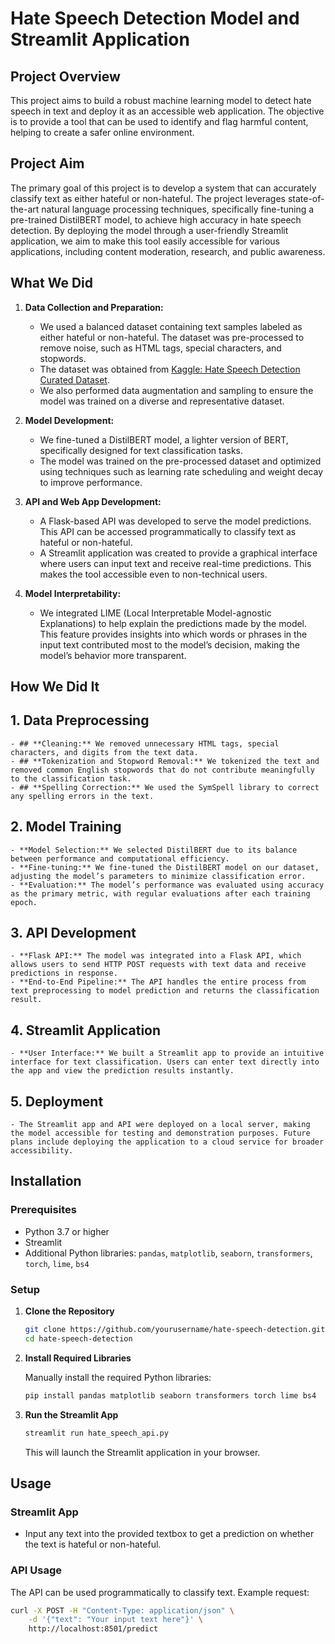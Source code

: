 # Hate Speech Detection Model and Streamlit Application

## Project Overview

This project aims to build a robust machine learning model to detect hate speech in text and deploy it as an accessible web application. The objective is to provide a tool that can be used to identify and flag harmful content, helping to create a safer online environment.

## Project Aim

The primary goal of this project is to develop a system that can accurately classify text as either hateful or non-hateful. The project leverages state-of-the-art natural language processing techniques, specifically fine-tuning a pre-trained DistilBERT model, to achieve high accuracy in hate speech detection. By deploying the model through a user-friendly Streamlit application, we aim to make this tool easily accessible for various applications, including content moderation, research, and public awareness.

## What We Did

1. **Data Collection and Preparation:**
    - We used a balanced dataset containing text samples labeled as either hateful or non-hateful. The dataset was pre-processed to remove noise, such as HTML tags, special characters, and stopwords.
    - The dataset was obtained from [Kaggle: Hate Speech Detection Curated Dataset](https://www.kaggle.com/datasets/waalbannyantudre/hate-speech-detection-curated-dataset/data?select=HateSpeechDatasetBalanced.csv).
    - We also performed data augmentation and sampling to ensure the model was trained on a diverse and representative dataset.

2. **Model Development:**
    - We fine-tuned a DistilBERT model, a lighter version of BERT, specifically designed for text classification tasks.
    - The model was trained on the pre-processed dataset and optimized using techniques such as learning rate scheduling and weight decay to improve performance.

3. **API and Web App Development:**
    - A Flask-based API was developed to serve the model predictions. This API can be accessed programmatically to classify text as hateful or non-hateful.
    - A Streamlit application was created to provide a graphical interface where users can input text and receive real-time predictions. This makes the tool accessible even to non-technical users.

4. **Model Interpretability:**
    - We integrated LIME (Local Interpretable Model-agnostic Explanations) to help explain the predictions made by the model. This feature provides insights into which words or phrases in the input text contributed most to the model’s decision, making the model’s behavior more transparent.

## How We Did It

## 1. **Data Preprocessing**
    - ## **Cleaning:** We removed unnecessary HTML tags, special characters, and digits from the text data.
    - ## **Tokenization and Stopword Removal:** We tokenized the text and removed common English stopwords that do not contribute meaningfully to the classification task.
    - ## **Spelling Correction:** We used the SymSpell library to correct any spelling errors in the text.

## 2. **Model Training**
    - **Model Selection:** We selected DistilBERT due to its balance between performance and computational efficiency.
    - **Fine-tuning:** We fine-tuned the DistilBERT model on our dataset, adjusting the model’s parameters to minimize classification error.
    - **Evaluation:** The model’s performance was evaluated using accuracy as the primary metric, with regular evaluations after each training epoch.

## 3. **API Development**
    - **Flask API:** The model was integrated into a Flask API, which allows users to send HTTP POST requests with text data and receive predictions in response.
    - **End-to-End Pipeline:** The API handles the entire process from text preprocessing to model prediction and returns the classification result.

## 4. **Streamlit Application**
    - **User Interface:** We built a Streamlit app to provide an intuitive interface for text classification. Users can enter text directly into the app and view the prediction results instantly.
    

## 5. **Deployment**
    - The Streamlit app and API were deployed on a local server, making the model accessible for testing and demonstration purposes. Future plans include deploying the application to a cloud service for broader accessibility.

## Installation

### Prerequisites

- Python 3.7 or higher
- Streamlit
- Additional Python libraries: `pandas`, `matplotlib`, `seaborn`, `transformers`, `torch`, `lime`, `bs4`

### Setup

1. **Clone the Repository**

    ```bash
    git clone https://github.com/yourusername/hate-speech-detection.git
    cd hate-speech-detection
    ```

2. **Install Required Libraries**

    Manually install the required Python libraries:

    ```bash
    pip install pandas matplotlib seaborn transformers torch lime bs4
    ```

3. **Run the Streamlit App**

    ```bash
    streamlit run hate_speech_api.py
    ```

    This will launch the Streamlit application in your browser.

## Usage

### Streamlit App

- Input any text into the provided textbox to get a prediction on whether the text is hateful or non-hateful.

### API Usage

The API can be used programmatically to classify text. Example request:

```bash
curl -X POST -H "Content-Type: application/json" \
    -d '{"text": "Your input text here"}' \
    http://localhost:8501/predict
